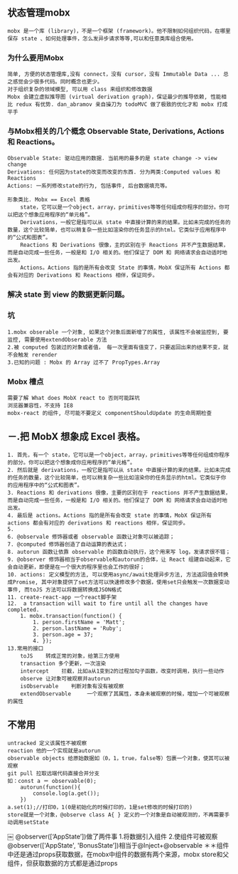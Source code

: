 ## 状态管理mobx
    mobx 是一个库 (library)，不是一个框架 (framework)。他不限制如何组织代码，在哪里保存 state 、如何处理事件，怎么发异步请求等等,可以和任意类库组合使用。
   
### 为什么要用Mobx
    简单, 方便的状态管理库,没有 connect，没有 cursor，没有 Immutable Data ... 总之感觉会少很多代码。同时概念也更少。
    对于组织复杂的领域模型, 可以用 class 来组织和修改数据
    Mobx 会建立虚拟推导图 (virtual derivation graph)，保证最少的推导依赖, 性能相比 redux 有优势. dan_abramov 亲自操刀为 todoMVC 做了极致的优化才和 mobx 打成平手
    
    
### 与Mobx相关的几个概念 Observable State, Derivations, Actions和 Reactions。
    
    Observable State: 驱动应用的数据. 当前用的最多的是 state change -> view change
    Derivations: 任何因为state的改变而改变的东西. 分为两类:Computed values 和 Reactions
    Actions: 一系列修改state的行为, 包括事件, 后台数据填充等。
    
    形象类比. Mobx == Excel 表格
        state，它可以是一个object，array，primitives等等任何组成你程序的部分。你可以把这个想象应用程序的“单元格”。
        Derivations，一般它是指可以从 state 中直接计算的来的结果。比如未完成的任务的数量，这个比较简单，也可以稍复杂一些比如渲染你的任务显示的html。它类似于应用程序中的“公式和图表”。
        Reactions 和 Derivations 很像，主的区别在于 Reactions 并不产生数据结果，而是自动完成一些任务，一般是和 I/O 相关的。他们保证了 DOM 和 网络请求会自动适时地出发。
        Actions。Actions 指的是所有会改变 State 的事情，MobX 保证所有 Actions 都会有对应的 Derivations 和 Reactions 相伴，保证同步。
        
### 解决 state 到 view 的数据更新问题。

### 坑

    1.mobx obserable 一个对象, 如果这个对象后面新增了的属性, 该属性不会被监控到, 要监控, 需要使用extendObserable 方法
    2.被 computed 包装过的对象或者值， 每一次里面有值变了，只要返回出来的结果不变，就不会触发 rerender
    3.已知的问题 : Mobx 的 Array 过不了 PropTypes.Array
    
### Mobx 槽点   

    需要了解 What does MobX react to 否则可能踩坑
    浏览器兼容性，不支持 IE8
    mobx-react 的组件, 尽可能不要定义 componentShouldUpdate 的生命周期检查
    
    
    
    
## －.把 MobX 想象成 Excel 表格。
    1. 首先，有一个 state，它可以是一个object，array，primitives等等任何组成你程序的部分。你可以把这个想象成你应用程序的“单元格”。
    2. 然后就是 derivations，一般它是指可以从 state 中直接计算的来的结果。比如未完成的任务的数量，这个比较简单，也可以稍复杂一些比如渲染你的任务显示的html。它类似于你的应用程序中的“公式和图表”。
    3. Reactions 和 derivations 很像，主要的区别在于 reactions 并不产生数据结果，而是自动完成一些任务，一般是和 I/O 相关的。他们保证了 DOM 和 网络请求会自动适时地出发。
    4. 最后是 actions。Actions 指的是所有会改变 state 的事情，MobX 保证所有 actions 都会有对应的 derivations 和 reactions 相伴，保证同步。
    5. 
    6. @observale 修饰器或者 observable 函数让对象可以被追踪；
    7. @computed 修饰器创造了自动运算的表达式；
    8. autorun 函数让依靠 observable 的函数自动执行，这个用来写 log，发请求很不错；
    9. @observer 修饰器相当于observable和autorun的合体，让 React 组建自动起来，它会自动更新，即便是在一个很大的程序里也会工作的很好；
    10. actions: 定义模型的方法, 可以使用async/await处理异步方法, 方法返回值会转换成Promise, 其中对象提供了set方法可以快速修改多个数据，使用set只会触发一次数据变动事件, 而toJS 方法可以将数据转换成JSON格式
    11. create-react-app 一个react脚手架
    12.  a transaction will wait to fire until all the changes have completed.
        1. mobx.transaction(function() {
            1. person.firstName = 'Matt';
            2. person.lastName = 'Ruby';
            3. person.age = 37;
            4. });
    13.常用的接口
        toJS	转成正常的对象，给第三方使用
        transaction 多个更新，一次渲染
        intercept	 拦截，比如a从1变到2的过程加勾子函数，改变时调用，执行一些动作
        observe	让对象可被观察并autorun
        isObservable	判断对象有没有被观察
        extendObservable	 一个观察了其属性，本身未被观察的时候，增加一个可被观察的属性

## 不常用
	untracked 定义该属性不被观察
	reaction 他的一个实现就是autorun
	observable objects 给原始数据如（0，1，true，false等）包裹一个对象，使其可以被观察
	git pull 拉取远端代码直接合并分支
	如：const a ＝ observable(0); 	
		autorun(function(){
			console.log(a.get());
		})
	a.set(1);//打印0，1(0是初始化的时候打印的，1是set修改的时候打印的)
	store就是一个对象，@observe class A{ } 定义的一个对象是自动被观测的，不再需要手动调用setState
	
￼
@observer([‘AppState’])做了两件事
	1.将数据引入组件
	2.使组件可被观察
	@observer(['AppState', 'BonusState’])相当于@Inject+@observable
    ＊＊组件中还是通过props获取数据，在mobx中组件的数据有两个来源，mobx store和父组件，但获取数据的方式都是通过props

